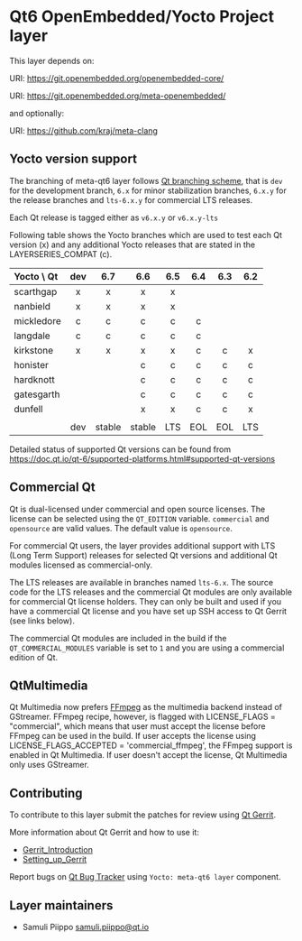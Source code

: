 Qt6 OpenEmbedded/Yocto Project layer
====================================

This layer depends on:

URI: https://git.openembedded.org/openembedded-core/

URI: https://git.openembedded.org/meta-openembedded/

and optionally:

URI: https://github.com/kraj/meta-clang

Yocto version support
---------------------

The branching of meta-qt6 layer follows [Qt branching scheme](https://wiki.qt.io/Branch_Guidelines),
that is `dev` for the development branch, `6.x` for minor stabilization branches,
`6.x.y` for the release branches and `lts-6.x.y` for commercial LTS releases.

Each Qt release is tagged either as `v6.x.y` or `v6.x.y-lts`

Following table shows the Yocto branches which are used to test each
Qt version (x) and any additional Yocto releases that are stated in
the LAYERSERIES_COMPAT (c).

| Yocto \ Qt | dev | 6.7  | 6.6  | 6.5 | 6.4 | 6.3 | 6.2 |
|:---------- |:---:|:----:|:----:|:---:|:---:|:---:|:---:|
| scarthgap  |  x  |  x   |  x   |  x  |     |     |     |
| nanbield   |  x  |  x   |  x   |  x  |     |     |     |
| mickledore |  c  |  c   |  c   |  c  |  c  |     |     |
| langdale   |  c  |  c   |  c   |  c  |  c  |     |     |
| kirkstone  |  x  |  x   |  x   |  x  |  c  |  c  |  x  |
| honister   |     |      |  c   |  c  |  c  |  c  |  c  |
| hardknott  |     |      |  c   |  c  |  c  |  c  |  c  |
| gatesgarth |     |      |  c   |  c  |  c  |  c  |  c  |
| dunfell    |     |      |  x   |  x  |  c  |  c  |  x  |
|            |     |      |      |     |     |     |     |
|            | dev |stable|stable| LTS | EOL | EOL | LTS |

Detailed status of supported Qt versions can be found from
https://doc.qt.io/qt-6/supported-platforms.html#supported-qt-versions

Commercial Qt
-------------

Qt is dual-licensed under commercial and open source licenses.
The license can be selected using the `QT_EDITION` variable. `commercial` and
`opensource` are valid values. The default value is `opensource`.

For commercial Qt users, the layer provides additional support with LTS
(Long Term Support) releases for selected Qt versions and additional
Qt modules licensed as commercial-only.

The LTS releases are available in branches named `lts-6.x`. The source code
for the LTS releases and the commercial Qt modules are only available for
commercial Qt license holders. They can only be built and used if you have
a commercial Qt license and you have set up SSH access to Qt Gerrit (see links below).

The commercial Qt modules are included in the build if the `QT_COMMERCIAL_MODULES`
variable is set to `1` and you are using a commercial edition of Qt.

QtMultimedia
------------

Qt Multimedia now prefers [FFmpeg][1] as the multimedia backend instead of GStreamer.
FFmpeg recipe, however, is flagged with LICENSE_FLAGS = "commercial", which means
that user must accept the license before FFmpeg can be used in the build. If user
accepts the license using LICENSE_FLAGS_ACCEPTED = 'commercial_ffmpeg', the FFmpeg
support is enabled in Qt Multimedia. If user doesn't accept the license,
Qt Multimedia only uses GStreamer.

[1]: https://doc.qt.io/qt-6/qtmultimedia-index.html#ffmpeg-as-the-default-backend

Contributing
------------

To contribute to this layer submit the patches for review using
[Qt Gerrit](https://codereview.qt-project.org).

More information about Qt Gerrit and how to use it:
 - [Gerrit_Introduction](https://wiki.qt.io/Gerrit_Introduction)
 - [Setting_up_Gerrit](https://wiki.qt.io/Setting_up_Gerrit)

Report bugs on [Qt Bug Tracker](https://bugreports.qt.io) using
`Yocto: meta-qt6 layer` component.

Layer maintainers
-----------------

 - Samuli Piippo <samuli.piippo@qt.io>

